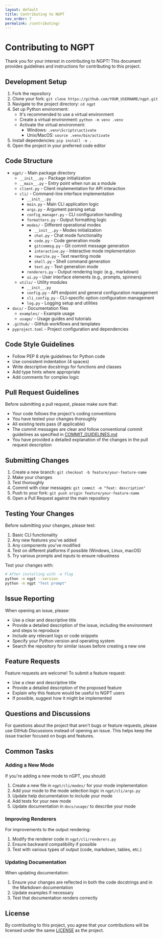 ```yaml
---
layout: default
title: Contributing to NGPT
nav_order: 7
permalink: /contributing/
---
```


# Contributing to NGPT

Thank you for your interest in contributing to NGPT! This document provides guidelines and instructions for contributing to this project.

## Development Setup

1. Fork the repository
2. Clone your fork: `git clone https://github.com/YOUR_USERNAME/ngpt.git`
3. Navigate to the project directory: `cd ngpt`
4. Set up Python environment:
   - It's recommended to use a virtual environment
   - Create a virtual environment: `python -m venv .venv`
   - Activate the virtual environment:
     - Windows: `.venv\Scripts\activate`
     - Unix/MacOS: `source .venv/bin/activate`
5. Install dependencies: `pip install -e .` 
6. Open the project in your preferred code editor

## Code Structure

- `ngpt/` - Main package directory
  - `__init__.py` - Package initialization
  - `__main__.py` - Entry point when run as a module
  - `client.py` - Client implementation for API interaction
  - `cli/` - Command-line interface implementation
    - `__init__.py`
    - `main.py` - Main CLI application logic
    - `args.py` - Argument parsing setup
    - `config_manager.py` - CLI configuration handling
    - `formatters.py` - Output formatting logic
    - `modes/` - Different operational modes
      - `__init__.py` - Modes initialization
      - `chat.py` - Chat mode functionality
      - `code.py` - Code generation mode
      - `gitcommsg.py` - Git commit message generation
      - `interactive.py` - Interactive mode implementation
      - `rewrite.py` - Text rewriting mode
      - `shell.py` - Shell command generation
      - `text.py` - Text generation mode
    - `renderers.py` - Output rendering logic (e.g., markdown)
    - `ui.py` - User interface elements (e.g., prompts, spinners)
  - `utils/` - Utility modules
    - `__init__.py`
    - `config.py` - API endpoint and general configuration management
    - `cli_config.py` - CLI-specific option configuration management
    - `log.py` - Logging setup and utilities
- `docs/` - Documentation files
  - `examples/` - Example usage
  - `usage/` - Usage guides and tutorials
- `.github/` - GitHub workflows and templates
- `pyproject.toml` - Project configuration and dependencies

## Code Style Guidelines

- Follow PEP 8 style guidelines for Python code
- Use consistent indentation (4 spaces)
- Write descriptive docstrings for functions and classes
- Add type hints where appropriate
- Add comments for complex logic

## Pull Request Guidelines

Before submitting a pull request, please make sure that:
  
- Your code follows the project's coding conventions
- You have tested your changes thoroughly
- All existing tests pass (if applicable)
- The commit messages are clear and follow conventional commit guidelines as specified in [COMMIT_GUIDELINES.md](COMMIT_GUIDELINES.md)
- You have provided a detailed explanation of the changes in the pull request description

## Submitting Changes

1. Create a new branch: `git checkout -b feature/your-feature-name`
2. Make your changes
3. Test thoroughly
4. Commit with clear messages: `git commit -m "feat: description"`
5. Push to your fork: `git push origin feature/your-feature-name`
6. Open a Pull Request against the main repository

## Testing Your Changes

Before submitting your changes, please test:

1. Basic CLI functionality
2. Any new features you've added
3. Any components you've modified
4. Test on different platforms if possible (Windows, Linux, macOS)
5. Try various prompts and inputs to ensure robustness

Test your changes with:
```bash
# After installing with -e flag
python -m ngpt --version
python -m ngpt "Test prompt" 
```

## Issue Reporting

When opening an issue, please:

- Use a clear and descriptive title
- Provide a detailed description of the issue, including the environment and steps to reproduce
- Include any relevant logs or code snippets
- Specify your Python version and operating system
- Search the repository for similar issues before creating a new one

## Feature Requests

Feature requests are welcome! To submit a feature request:

- Use a clear and descriptive title
- Provide a detailed description of the proposed feature
- Explain why this feature would be useful to NGPT users
- If possible, suggest how it might be implemented

## Questions and Discussions

For questions about the project that aren't bugs or feature requests, please use GitHub Discussions instead of opening an issue. This helps keep the issue tracker focused on bugs and features.

## Common Tasks

### Adding a New Mode

If you're adding a new mode to nGPT, you should:

1. Create a new file in `ngpt/cli/modes/` for your mode implementation
2. Add your mode to the mode selection logic in `ngpt/cli/args.py`
3. Update help documentation to include your mode
4. Add tests for your new mode
5. Update documentation in `docs/usage/` to describe your mode

### Improving Renderers

For improvements to the output rendering:

1. Modify the renderer code in `ngpt/cli/renderers.py`
2. Ensure backward compatibility if possible
3. Test with various types of output (code, markdown, tables, etc.)

### Updating Documentation

When updating documentation:

1. Ensure your changes are reflected in both the code docstrings and in the Markdown documentation
2. Update examples if necessary
3. Test that documentation renders correctly

## License

By contributing to this project, you agree that your contributions will be licensed under the same [LICENSE](LICENSE) as the project.

